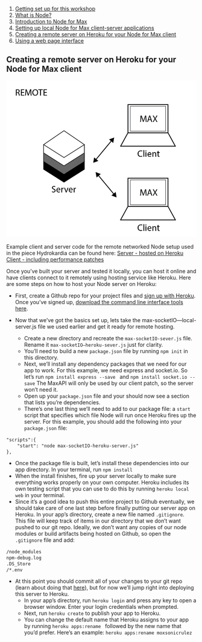 1. [Getting set up for this workshop](index.md)
2. [What is Node?](2what-is-node.md)
3. [Introduction to Node for Max](3intro-to-node4max.md)
4. [Setting up local Node for Max client-server applications](4local-example.md)
5. [Creating a remote server on Heroku for your Node for Max client](5remote-example.md)
6. [Using a web page interface](6web-interface-example.md)

## Creating a remote server on Heroku for your Node for Max client

![remote image](/images/Remote@2x.png)

Example client and server code for the remote networked Node setup used in the piece Hydrokardia can be found here:
[Server - hosted on Heroku](https://github.com/ersheff/hydrokardia-server)
[Client - including performance patches](https://github.com/ersheff/interdependent-series/tree/master/Hydrokardia)

Once you’ve built your server and tested it locally, you can host it online and have clients connect to it remotely using hosting service like Heroku. Here are some steps on how to host your Node server on Heroku:

* First, create a Github repo for your project files and [sign up with Heroku](https://signup.heroku.com/). Once you’ve signed up, [download the command line interface tools here](https://devcenter.heroku.com/articles/heroku-cli#download-and-install).

* Now that we’ve got the basics set up, lets take the max-socketIO—local-server.js file we used earlier and get it ready for remote hosting. 
	* Create a new directory and recreate the `max-socketIO-sever.js` file. Rename it `max-socketIO—heroku-sever.js` just for clarity.
	* You’ll need to build a new `package.json` file by running  `npm init`  in this directory.
	* Next, we’ll install any dependency packages that we need for our app to work. For this example, we need express and socket.io. So let’s run `npm install express --save `  and `npm install socket.io --save`   The MaxAPI will only be used by our client patch, so the server won’t need it.
	* Open up your `package.json` file and your should now see a section that lists you’re dependencies. 
	* There’s one last thing we’ll need to add to our package file: a  `start` script that specifies which file Node will run once Heroku fires up the server. For this example, you should add the following into your `package.json` file:
```
"scripts":{
	"start": "node max-socketIO-heroku-server.js"
},	
```
* Once the package file is built, let’s install these dependencies into our app directory. In your terminal, run `npm install`
* When the install finishes, fire up your server locally to make sure everything works properly on your own computer.  Heroku includes its own testing script that you can use to do this by running `heroku local web` in your terminal.
* Since it’s a good idea to push this entire project to Github eventually, we should take care of one last step before finally putting our server app on Heroku. In your app’s directory, create a new file named `.gitignore`. This file will keep track of items in our directory that we don’t want pushed to our git repo. Ideally, we don’t want any copies of our node modules or build artifacts being hosted on Github, so open the `.gitignore` file and add:
```
/node_modules
npm-debug.log
.DS_Store
/*.env
```
* At this point you should commit all of your changes to your git repo (learn about doing that [here](https://help.github.com/en/github/importing-your-projects-to-github/adding-an-existing-project-to-github-using-the-command-line)), but for now we’ll jump right into deploying this server to Heroku.
	* In your app’s directory,  run `heroku login` and  press any key to open a browser window. Enter your login credentials when prompted.
	* Next, run `heroku create`  to publish your app to Heroku. 
	* You can change the default name that Heroku assigns to your app by running `heroku apps:rename ` followed by the new name that you’d prefer. Here’s an example:
	`heroku apps:rename moxsonicrulez`
